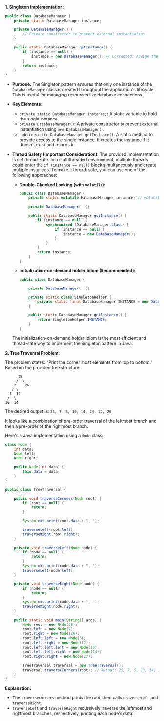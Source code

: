 
**1. Singleton Implementation:**

```java
public class DatabaseManager {
    private static DatabaseManager instance;

    private DatabaseManager() {
        // Private constructor to prevent external instantiation
    }

    public static DatabaseManager getInstance() {
        if (instance == null) {
            instance = new DatabaseManager(); // Corrected: Assign the new instance
        }
        return instance;
    }
}
```

*   **Purpose:** The Singleton pattern ensures that only one instance of the `DatabaseManager` class is created throughout the application's lifecycle. This is useful for managing resources like database connections.
*   **Key Elements:**
    *   `private static DatabaseManager instance;`: A static variable to hold the single instance.
    *   `private DatabaseManager()`: A private constructor to prevent external instantiation using `new DatabaseManager()`.
    *   `public static DatabaseManager getInstance()`: A static method to provide access to the single instance. It creates the instance if it doesn't exist and returns it.
*   **Thread Safety (Important Consideration):** The provided implementation is *not* thread-safe. In a multithreaded environment, multiple threads could enter the `if (instance == null)` block simultaneously and create multiple instances. To make it thread-safe, you can use one of the following approaches:

    *   **Double-Checked Locking (with `volatile`):**

        ```java
        public class DatabaseManager {
            private static volatile DatabaseManager instance; // volatile is crucial

            private DatabaseManager() {}

            public static DatabaseManager getInstance() {
                if (instance == null) {
                    synchronized (DatabaseManager.class) {
                        if (instance == null) {
                            instance = new DatabaseManager();
                        }
                    }
                }
                return instance;
            }
        }
        ```

    *   **Initialization-on-demand holder idiom (Recommended):**

        ```java
        public class DatabaseManager {

            private DatabaseManager() {}

            private static class SingletonHelper {
                private static final DatabaseManager INSTANCE = new DatabaseManager();
            }

            public static DatabaseManager getInstance() {
                return SingletonHelper.INSTANCE;
            }
        }
        ```

    The initialization-on-demand holder idiom is the most efficient and thread-safe way to implement the Singleton pattern in Java.

**2. Tree Traversal Problem:**

The problem states: "Print the corner most elements from top to bottom." Based on the provided tree structure:

```
      25
     /  \
    7    26
   / \
  5  12
 /  \
10  14
```

The desired output is: `25, 7, 5, 10, 14, 24, 27, 26`

It looks like a combination of pre-order traversal of the leftmost branch and then a pre-order of the rightmost branch.

Here's a Java implementation using a `Node` class:

```java
class Node {
    int data;
    Node left;
    Node right;

    public Node(int data) {
        this.data = data;
    }
}

public class TreeTraversal {

    public void traverseCorners(Node root) {
        if (root == null) {
            return;
        }

        System.out.print(root.data + ", ");

        traverseLeft(root.left);
        traverseRight(root.right);
    }

    private void traverseLeft(Node node) {
        if (node == null) {
            return;
        }
        System.out.print(node.data + ", ");
        traverseLeft(node.left);
    }

    private void traverseRight(Node node) {
        if (node == null) {
            return;
        }
        System.out.print(node.data + ", ");
        traverseRight(node.right);
    }

    public static void main(String[] args) {
        Node root = new Node(25);
        root.left = new Node(7);
        root.right = new Node(26);
        root.left.left = new Node(5);
        root.left.right = new Node(12);
        root.left.left.left = new Node(10);
        root.left.left.right = new Node(14);
        root.right.right = new Node(27);

        TreeTraversal traversal = new TreeTraversal();
        traversal.traverseCorners(root); // Output: 25, 7, 5, 10, 14, 12, 26, 27,
    }
}
```

**Explanation:**

*   The `traverseCorners` method prints the root, then calls `traverseLeft` and `traverseRight`.
*   `traverseLeft` and `traverseRight` recursively traverse the leftmost and rightmost branches, respectively, printing each node's data.

